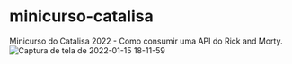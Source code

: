 # minicurso-catalisa
Minicurso do Catalisa 2022 - Como consumir uma API do Rick and Morty.
![Captura de tela de 2022-01-15 18-11-59](https://user-images.githubusercontent.com/42509240/149638139-581090c7-f853-43b0-b51f-419556c189f0.png)
